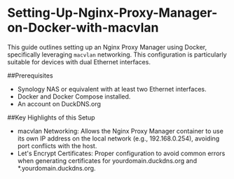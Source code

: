 # Setting-Up-Nginx-Proxy-Manager-on-Docker-with-macvlan
This guide outlines setting up an Nginx Proxy Manager using Docker, specifically leveraging `macvlan` networking. This configuration is particularly suitable for devices with dual Ethernet interfaces.

##Prerequisites
- Synology NAS or equivalent with at least two Ethernet interfaces.
- Docker and Docker Compose installed.
- An account on DuckDNS.org

##Key Highlights of this Setup
- macvlan Networking: Allows the Nginx Proxy Manager container to use its own IP address on the local network (e.g., 192.168.0.254), avoiding port conflicts with the host.
- Let's Encrypt Certificates: Proper configuration to avoid common errors when generating certificates for yourdomain.duckdns.org and *.yourdomain.duckdns.org.
